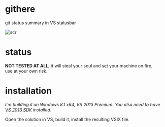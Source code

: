 githere
=======

git status summary in VS statusbar

![scr](http://i.imgur.com/w2A3MVz.png)

status
======

**NOT TESTED AT ALL**, it will steal your soul and set your machine on fire, use at your own risk.

installation
============

*I'm building it on Windows 8.1 x64, VS 2013 Premium. You also need to have [VS 2013 SDK](http://www.microsoft.com/en-us/download/details.aspx?id=40758) installed.*

Open the solution in VS, build it, install the resulting VSIX file.
